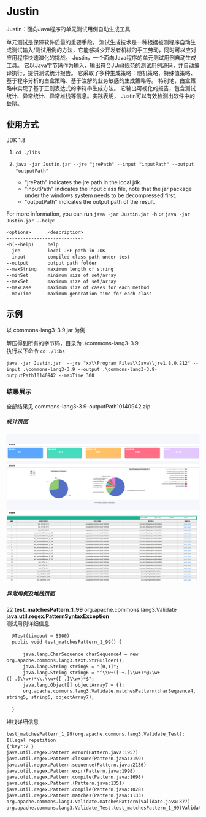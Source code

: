 # Justin
Justin：面向Java程序的单元测试用例自动生成工具

单元测试是保障软件质量的重要手段。
测试生成技术是一种根据被测程序自动生成测试输入/测试用例的方法，它能够减少开发者机械的手工劳动，同时可以应对应用程序快速演化的挑战。
Justin，一个面向Java程序的单元测试用例自动生成工具。
它以Java字节码作为输入，输出符合JUnit规范的测试用例源码，并自动编译执行，提供测试统计报告。
它采取了多种生成策略：随机策略、特殊值策略、基于程序分析的白盒策略、基于注解的业务敏感的生成策略等。
特别地，白盒策略中实现了基于正则表达式的字符串生成方法。
它输出可视化的报告，包含测试统计、异常统计、异常堆栈等信息。实践表明， Justin可以有效检测出软件中的缺陷。


## 使用方式  
JDK 1.8 

1. `cd ./libs`

2. `java -jar Justin.jar --jre "jrePath" --input "inputPath" --output "outputPath"`
   - "jrePath" indicates the jre path in the local jdk.
   - "inputPath" indicates the input class file, note that the jar package under the windows system needs to be decompressed first.
   - "outputPath" indicates the output path of the result.

For more information, you can run `java -jar Justin.jar -h` or `java -jar Justin.jar --help`:

```
<options>      <description>
----------------------------
-h(--help)     help
--jre          local JRE path in JDK
--input        compiled class path under test
--output       output path folder
--maxString    maximum length of string
--minSet       minimum size of set/array
--maxSet       maximum size of set/array
--maxCase      maximum size of cases for each method
--maxTime      maximum generation time for each class
```
## 示例   
以 commons-lang3-3.9.jar 为例

解压得到所有的字节码，目录为 .\commons-lang3-3.9    
执行以下命令
`cd ./libs`
```
java -jar Justin.jar  --jre "xx\\Program Files\\Java\\jre1.8.0.212" --input .\commons-lang3-3.9 --output .\commons-lang3-3.9-outputPath10140942 --maxTime 300

```

###  结果展示
全部结果见 commons-lang3-3.9-outputPath10140942.zip  

#####  统计页面 

![Justin-report-commons-lang3-3.9](https://github.com/cuixiaoyiyi/Justin/blob/main/Justin-report-commons-lang3-3.9.jpeg)


#####  异常用例及堆栈页面 
22	**test_matchesPattern_1_99**	org.apache.commons.lang3.Validate	**java.util.regex.PatternSyntaxException**   
测试用例详细信息
```                    
  @Test(timeout = 5000)
  public void test_matchesPattern_1_99() {

      java.lang.CharSequence charSequence4 = new org.apache.commons.lang3.text.StrBuilder();
      java.lang.String string5 = "[0,1]";
      java.lang.String string6 = "^\\w+([-+.]\\w+)*@\\w+([-.]\\w+)*\\.\\w+([-.]\\w+)*$";
      java.lang.Object[] objectArray7 = {};
      org.apache.commons.lang3.Validate.matchesPattern(charSequence4, string5, string6, objectArray7);

  }
```

                
堆栈详细信息
 ```               
test_matchesPattern_1_99(org.apache.commons.lang3.Validate_Test): Illegal repetition
{"key":2 }
java.util.regex.Pattern.error(Pattern.java:1957)
java.util.regex.Pattern.closure(Pattern.java:3159)
java.util.regex.Pattern.sequence(Pattern.java:2136)
java.util.regex.Pattern.expr(Pattern.java:1998)
java.util.regex.Pattern.compile(Pattern.java:1698)
java.util.regex.Pattern.(Pattern.java:1351)
java.util.regex.Pattern.compile(Pattern.java:1028)
java.util.regex.Pattern.matches(Pattern.java:1133)
org.apache.commons.lang3.Validate.matchesPattern(Validate.java:877)
org.apache.commons.lang3.Validate_Test.test_matchesPattern_1_99(Validate_Test.java:1128)
```
